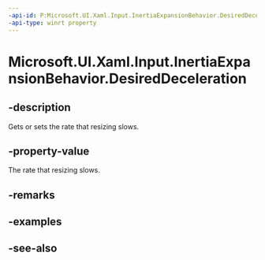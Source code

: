 ```yaml
---
-api-id: P:Microsoft.UI.Xaml.Input.InertiaExpansionBehavior.DesiredDeceleration
-api-type: winrt property
---
```


<!-- Property syntax
public double DesiredDeceleration { get;  set; }
-->

# Microsoft.UI.Xaml.Input.InertiaExpansionBehavior.DesiredDeceleration

## -description
Gets or sets the rate that resizing slows.

## -property-value
The rate that resizing slows.

## -remarks

## -examples

## -see-also
